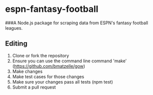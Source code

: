 # espn-fantasy-football
###A Node.js package for scraping data from ESPN's fantasy football leagues.

## Editing
1. Clone or fork the repository
2. Ensure you can use the command line command 'make' (https://github.com/bmatzelle/gow)
3. Make changes
4. Make test cases for those changes
5. Make sure your changes pass all tests (npm test)
6. Submit a pull request
